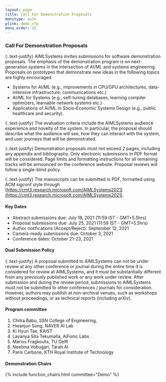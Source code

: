 ```yaml
---
layout: page
title: Call For Demonstration Proposals
menutype: auth
plink: demo_cfp
menu_order: 15
---
```


### Call For Demonstration Proposals

{:.text-justify}
AIMLSystems invites submissions for software demonstration proposals. The emphasis of the demonstration program is on next-generation systems in the intersection of AI/ML and systems engineering. Proposals on prototypes that demonstrate new ideas in the following topics are highly encouraged.

* Systems for AI/ML (e.g., improvements in CPU/GPU architectures, data-intensive infrastructure, communications etc.)
* AI/ML for Systems (e.g., self-tuning databases, learning compiler optimizers, learnable network systems etc.)
* Applications of AI/ML in Socio-Economic Systems Design (e.g., public healthcare and security). 

{:.text-justify}
The evaluation criteria include the AIMLSystems audience experience and novelty of the system. In particular, the proposal should describe what the audience will see, how they can interact with the system, and user journeys that will be demonstrated.

{:.text-justify}
Demonstration proposals must not exceed 2 pages, including any appendix and bibliography. Only electronic submissions in PDF format will be considered. Page limits and formatting instructions for all remaining tracks will be announced on the conference website. Proposal reviews will follow a single-blind policy. 

{:.text-justify}
The manuscripts can be submitted in PDF, formatted using ACM sigconf style through [https://cmt3.research.microsoft.com/AIMLSystems2021](https://cmt3.research.microsoft.com/AIMLSystems2021).


#### Key Dates
* Abstract submissions due: July 18, 2021 (11:59 IST - GMT+5.5hrs)
* Proposal submissions due: July 25, 2021 (11:59 IST - GMT+5.5hrs)
* Author notifications (Accept/Reject): September 12, 2021
* Camera-ready submissions due: October 3, 2021
* Conference dates: October 21-23, 2021

#### Dual Submission Policy

{:.text-justify}
A proposal submitted to AIMLSystems can not be under review at any other conference or journal during the entire time it is considered for review at AIMLSystems, and it must be substantially different from any previously published work or any work under review. After submission and during the review period, submissions to AIMLSystems must not be submitted to other conferences / journals for consideration. However, authors may publish at non-archival venues, such as workshops without proceedings, or as technical reports (including arXiv).

#### Program committee

1. Chitra Babu, SSN College of Engineering,
2. Hwanjun Song, NAVER AI Lab
3. Ki Hyun Tae, KAIST
4. Lavanya Sita Tekumalla, AiFonic Labs
5. Marios Fragkoulis, TU Delft
6. Neelima Vobugari, Tarah AI
7. Paris Carbone, KTH Royal Institute of Technology

#### Demonstration Chairs

{% include function_chairs.html committee="Demo" %}
